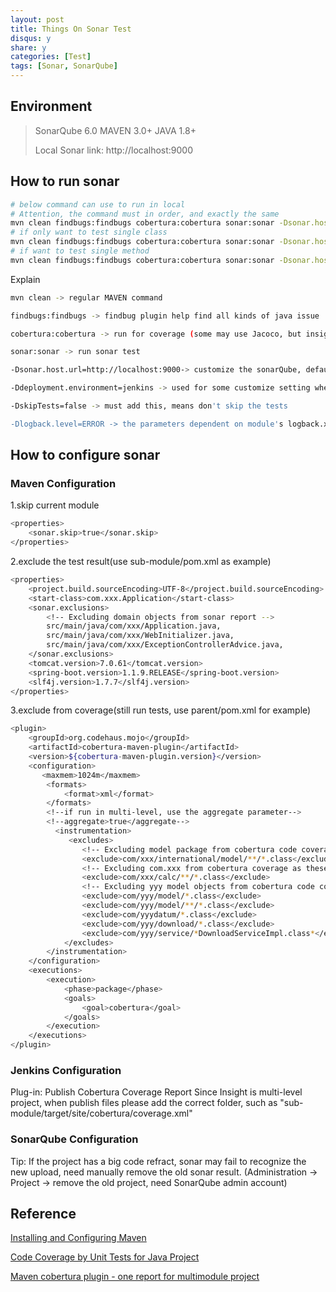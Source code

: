 ```yaml
---
layout: post
title: Things On Sonar Test
disqus: y
share: y
categories: [Test]
tags: [Sonar, SonarQube]
---
```


## Environment
> SonarQube 6.0
> MAVEN 3.0+
> JAVA 1.8+
>
> Local Sonar link: http://localhost:9000

## How to run sonar
```bash
# below command can use to run in local
# Attention, the command must in order, and exactly the same
mvn clean findbugs:findbugs cobertura:cobertura sonar:sonar -Dsonar.host.url=http://localhost:9000 -Ddeployment.environment=jenkins -DskipTests=false -Dlogback.level=ERROR -fn
# if only want to test single class
mvn clean findbugs:findbugs cobertura:cobertura sonar:sonar -Dsonar.host.url=http://localhost:9000 -Ddeployment.environment=jenkins -DskipTests=false -Dlogback.level=ERROR -fn -Dtest=AAA
# if want to test single method
mvn clean findbugs:findbugs cobertura:cobertura sonar:sonar -Dsonar.host.url=http://localhost:9000 -Ddeployment.environment=jenkins -DskipTests=false -Dlogback.level=ERROR -fn -Dtest=AAA#BBB
```
Explain
```bash
mvn clean -> regular MAVEN command

findbugs:findbugs -> findbug plugin help find all kinds of java issue

cobertura:cobertura -> run for coverage (some may use Jacoco, but insight so far only work for Cobertura)

sonar:sonar -> run sonar test

-Dsonar.host.url=http://localhost:9000-> customize the sonarQube, default sonar:sonar will go to http://localhost:9000/

-Ddeployment.environment=jenkins -> used for some customize setting when run in jenkins

-DskipTests=false -> must add this, means don't skip the tests

-Dlogback.level=ERROR -> the parameters dependent on module's logback.xml setting, can change different log level
```

## How to configure sonar
### Maven Configuration
1.skip current module

```bash
<properties>
	<sonar.skip>true</sonar.skip>
</properties>
```

2.exclude the test result(use sub-module/pom.xml as example)

```bash
<properties>
	<project.build.sourceEncoding>UTF-8</project.build.sourceEncoding>
	<start-class>com.xxx.Application</start-class>
	<sonar.exclusions>
		<!-- Excluding domain objects from sonar report -->
		src/main/java/com/xxx/Application.java,
		src/main/java/com/xxx/WebInitializer.java,
		src/main/java/com/xxx/ExceptionControllerAdvice.java,	
	</sonar.exclusions> 
	<tomcat.version>7.0.61</tomcat.version>
	<spring-boot.version>1.1.9.RELEASE</spring-boot.version>
	<slf4j.version>1.7.7</slf4j.version>
</properties>
```

3.exclude from coverage(still run tests, use parent/pom.xml for example)

```bash
<plugin>
	<groupId>org.codehaus.mojo</groupId>
	<artifactId>cobertura-maven-plugin</artifactId>
	<version>${cobertura-maven-plugin.version}</version>
	<configuration>
	   <maxmem>1024m</maxmem>
		<formats>
			<format>xml</format>
		</formats>
		<!--if run in multi-level, use the aggregate parameter-->
		<!--aggregate>true</aggregate-->
		  <instrumentation>
			 <excludes>
				<!-- Excluding model package from cobertura code coverage -->
				<exclude>com/xxx/international/model/**/*.class</exclude>
				<!-- Excluding com.xxx from cobertura coverage as these are model objects  -->
				<exclude>com/xxx/calc/**/*.class</exclude>
				<!-- Excluding yyy model objects from cobertura code coverage -->
				<exclude>com/yyy/model/*.class</exclude>
				<exclude>com/yyy/model/**/*.class</exclude>
				<exclude>com/yyydatum/*.class</exclude> 
				<exclude>com/yyy/download/*.class</exclude>
				<exclude>com/yyy/service/*DownloadServiceImpl.class*</exclude>	
			</excludes>
		</instrumentation>
	</configuration>
	<executions>
		<execution>
			<phase>package</phase>
			<goals>
				<goal>cobertura</goal>
			</goals>
		</execution>
	</executions>
</plugin>
```

### Jenkins Configuration
Plug-in: Publish Cobertura Coverage Report
Since Insight is multi-level project, when publish files please add the correct folder, such as "sub-module/target/site/cobertura/coverage.xml"

### SonarQube Configuration
Tip: If the project has a big code refract, sonar may fail to recognize the new upload, need manually remove the old sonar result. 
(Administration -> Project -> remove the old project, need SonarQube admin account)

## Reference
[Installing and Configuring Maven](http://docs.sonarqube.org/display/SONARQUBE51/Installing+and+Configuring+Maven)

[Code Coverage by Unit Tests for Java Project](http://docs.sonarqube.org/display/PLUG/Code+Coverage+by+Unit+Tests+for+Java+Project)

[Maven cobertura plugin - one report for multimodule project](http://stackoverflow.com/questions/3768517/maven-cobertura-plugin-one-report-for-multimodule-project)
